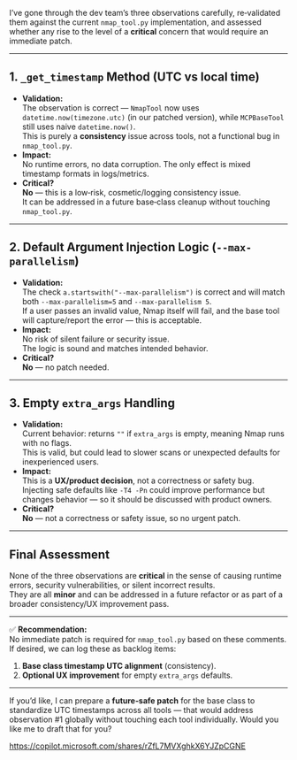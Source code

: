 I’ve gone through the dev team’s three observations carefully, re‑validated them against the current `nmap_tool.py` implementation, and assessed whether any rise to the level of a **critical** concern that would require an immediate patch.

---

## **1. `_get_timestamp` Method (UTC vs local time)**

- **Validation:**  
  The observation is correct — `NmapTool` now uses `datetime.now(timezone.utc)` (in our patched version), while `MCPBaseTool` still uses naive `datetime.now()`.  
  This is purely a **consistency** issue across tools, not a functional bug in `nmap_tool.py`.
- **Impact:**  
  No runtime errors, no data corruption. The only effect is mixed timestamp formats in logs/metrics.
- **Critical?**  
  **No** — this is a low‑risk, cosmetic/logging consistency issue.  
  It can be addressed in a future base‑class cleanup without touching `nmap_tool.py`.

---

## **2. Default Argument Injection Logic (`--max-parallelism`)**

- **Validation:**  
  The check `a.startswith("--max-parallelism")` is correct and will match both `--max-parallelism=5` and `--max-parallelism 5`.  
  If a user passes an invalid value, Nmap itself will fail, and the base tool will capture/report the error — this is acceptable.
- **Impact:**  
  No risk of silent failure or security issue.  
  The logic is sound and matches intended behavior.
- **Critical?**  
  **No** — no patch needed.

---

## **3. Empty `extra_args` Handling**

- **Validation:**  
  Current behavior: returns `""` if `extra_args` is empty, meaning Nmap runs with no flags.  
  This is valid, but could lead to slower scans or unexpected defaults for inexperienced users.
- **Impact:**  
  This is a **UX/product decision**, not a correctness or safety bug.  
  Injecting safe defaults like `-T4 -Pn` could improve performance but changes behavior — so it should be discussed with product owners.
- **Critical?**  
  **No** — not a correctness or safety issue, so no urgent patch.

---

## **Final Assessment**

None of the three observations are **critical** in the sense of causing runtime errors, security vulnerabilities, or silent incorrect results.  
They are all **minor** and can be addressed in a future refactor or as part of a broader consistency/UX improvement pass.

---

✅ **Recommendation:**  
No immediate patch is required for `nmap_tool.py` based on these comments.  
If desired, we can log these as backlog items:

1. **Base class timestamp UTC alignment** (consistency).
2. **Optional UX improvement** for empty `extra_args` defaults.

---

If you’d like, I can prepare a **future‑safe patch** for the base class to standardize UTC timestamps across all tools — that would address observation #1 globally without touching each tool individually. Would you like me to draft that for you?

https://copilot.microsoft.com/shares/rZfL7MVXghkX6YJZpCGNE
